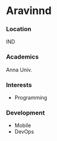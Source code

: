 # Aravinnd
### Location

IND

### Academics

Anna Univ.

### Interests

- Programming

### Development

- Mobile
- DevOps
